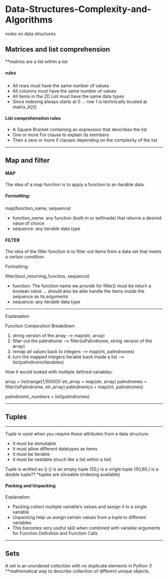 # Data-Structures-Complexity-and-Algorithms
notes on data structures

## Matrices and list comprehension


**matrixs are a list within a list

##### rules
- All rows must have the same number of values
- All columns must have the same number of values
- All items in the 2D List must have the same data types
- Since indexing always starts at 0 ... row 1 is technically located at matrix_A[0]


#### List comprehenstion rules
* A Square Bracket containing an expression that describes the list
* One or more For clause to explain its members
* Then a zero or more if clauses depending on the complexity of the list

___


## Map and filter


#### MAP
The idea of a map function is to apply a function to an iterable data.

##### Formatting:

map(function_name, sequence)

- function_name: any function (built-in or selfmade) that returns a desired value of choice
- sequence: any iterable data type

#### FILTER
The idea of the filter function is to filter out items from a data set that meets a certain condition.

Formatting:

filter(bool_returning_function, sequence)

- function: The function name we provide for filter() must be return a boolean value ... should also be able handle the items inside the sequence as its arguments
- sequence: any iterable data type
___ 
Explanation

Function Composition Breakdown
1. string version of the array --> map(str, array)
2. filter out the palindrome --> filter(isPalindrome, string version of the array)
3. remap all values back to integers --> map(int, palindromes)
4. turn the mapped integers iterable back inside a list --> list(palindromicIterables)

How it would looked with multiple defined variables:

array = list(range(1,10000))
str_array = map(str, array)
palindromes = filter(isPalindrome, str_array)
palindromics = map(int, palindromes)

palindromic_numbers = list(palindromes)
___

## Tuples
___
Tuple is used when you require these attributes from a data structure: 
* It must be immutable
* It must allow different datatypes as items
* It must be iterable
* It must be nestable (much like a list within a list)

Tuple is writted as () 
() is an empty tuple
(50,) is a single tuple
(50,60,) is a double tuple??
*tuples are sliceable (indexing avaliable)

#### Packing and Unpacking
Explanation:

* Packing collect multiple variable’s values and assign it to a single variable
* Unpacking help us assign certain values from a tuple to different variables
* This becomes very useful skill when combined with variable arguments for Function Definition and Function Calls

___

## Sets
A set is an unordered collection with no duplicate elements in Python 3
**mathematical way to describe collection of different unique objects.










